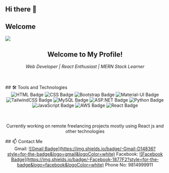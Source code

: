 ## Hi there 👋
## Welcome 


<div>
  <img src="https://media.giphy.com/media/R03zWv5p1oNSQd91EP/giphy.gif?cid=ecf05e47wjx2k1o6jj083qh56ck1mjxxkk519aivo246pmq2&ep=v1_gifs_search&rid=giphy.gif&ct=g"
</div>



<div align="center">
  <h2>Welcome to My Profile!</h2>
  <p><i>Web Developer | React Enthusiast | MERN Stack Learner</i></p>
</div>
</br>
</br>
## 🛠️ Tools and Technologies
<div align="center">
  <!-- Frontend Tools -->
  <img src="https://img.shields.io/badge/HTML-E34F26?style=for-the-badge&logo=html5&logoColor=white" alt="HTML Badge" />
  <img src="https://img.shields.io/badge/CSS-1572B6?style=for-the-badge&logo=css3&logoColor=white" alt="CSS Badge" />
  <img src="https://img.shields.io/badge/Bootstrap-7952B3?style=for-the-badge&logo=bootstrap&logoColor=white" alt="Bootstrap Badge" />
  <img src="https://img.shields.io/badge/Material--UI-0081CB?style=for-the-badge&logo=mui&logoColor=white" alt="Material-UI Badge" />
  <img src="https://img.shields.io/badge/TailwindCSS-06B6D4?style=for-the-badge&logo=tailwind-css&logoColor=white" alt="TailwindCSS Badge" />
  
  <!-- Backend and Databases -->
  <img src="https://img.shields.io/badge/MySQL-4479A1?style=for-the-badge&logo=mysql&logoColor=white" alt="MySQL Badge" />
  <img src="https://img.shields.io/badge/ASP.NET-512BD4?style=for-the-badge&logo=dotnet&logoColor=white" alt="ASP.NET Badge" />
  
  <!-- Programming Languages -->
  <img src="https://img.shields.io/badge/Python-3776AB?style=for-the-badge&logo=python&logoColor=white" alt="Python Badge" />
  <img src="https://img.shields.io/badge/JavaScript-F7DF1E?style=for-the-badge&logo=javascript&logoColor=black" alt="JavaScript Badge" />
  
  <!-- Cloud Platforms -->
  <img src="https://img.shields.io/badge/AWS-232F3E?style=for-the-badge&logo=amazon-aws&logoColor=white" alt="AWS Badge" />
  
  <!-- Frameworks and Libraries -->
  <img src="https://img.shields.io/badge/React-61DAFB?style=for-the-badge&logo=react&logoColor=white" alt="React Badge" />
</div>
</br>
</br>
<div align="center">
 <p>Currently working on remote freelancing projects mostly using React js and other technologies</p>
  
</div>
## 📫 Contact Me
<div align="center">
 Gmail: <a href="mailto:aruntajpuriya1@gmail.com">![Gmail Badge](https://img.shields.io/badge/-Gmail-D14836?style=for-the-badge&logo=gmail&logoColor=white)</a>
 Facebook: <a href="https://www.facebook.com/arun.tajpuriya.526">![Facebook Badge](https://img.shields.io/badge/-Facebook-1877F2?style=for-the-badge&logo=facebook&logoColor=white)</a>
 Phone No: 9814999911
</div>

